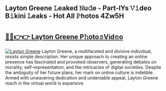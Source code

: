 ## Layton Greene 𝙻eaked 𝙽u𝚍e - Part-lYs 𝚅𝚒deo B𝚒kini 𝙻eaks - Hot All 𝙿hotos 4Zw5H

# <h2><a href="http://ld6zsv0.urlbe.top/?page=Layton+Greene">🔗🔗👉👉 Layton Greene P𝚑oto𝚜Vid𝚎o</a></h2>

[![Layton Greene](https://i.imgur.com/eBuTRDB.gif)](http://ld6zsv0.urlbe.top/?page=Layton+Greene)
Layton Greene, a multifaceted and divisive individual, resists simple description. Her unique approach to creating an online presence has fascinated and provoked observers, generating debates on morality, self-representation, and the intricacies of digital societies. Despite the ambiguity of her future plans, her mark on online culture is indelible. Armed with unwavering dedication and undeniable appeal, Layton Greene reach in the virtual world is expansive.
